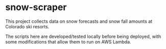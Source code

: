 # snow-scraper

This project collects data on snow forecasts and snow fall amounts at Colorado ski resorts. 

The scripts here are developed/tested locally before being deployed, with some modifications that allow them to run on AWS Lambda.